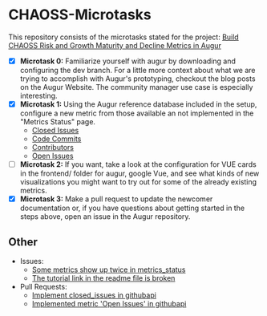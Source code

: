 # CHAOSS-Microtasks
This repository consists of the microtasks stated for the project: [Build CHAOSS Risk and Growth Maturity and Decline Metrics in Augur
](https://github.com/chaoss/wg-gmd/issues/82)

- [X] **Microtask 0:** Familiarize yourself with augur by downloading and configuring the dev branch. For a little more context about what we are trying to accomplish with Augur's prototyping, checkout the blog posts on the Augur Website. The community manager use case is especially interesting.
- [X] **Microtask 1:** Using the Augur reference database included in the setup, configure a new metric from those available an not implemented in the "Metrics Status" page.
  - [Closed Issues](https://github.com/chaoss/augur/commit/ef733533c4389628cfc814294a6509932447583d)
  - [Code Commits](https://github.com/chaoss/augur/commit/65386bf8da4aab351266e72bff7d4d7e10bf95bd)
  - [Contributors](https://github.com/chaoss/augur/commit/01e98b073c498c3a5be33b7493e2a2b3e9ddeb77)
  - [Open Issues](https://github.com/chaoss/augur/commit/cf5467f52b16442520d75b5b59610e775fd3db8a)
- [ ] **Microtask 2:** If you want, take a look at the configuration for VUE cards in the frontend/ folder for augur, google Vue, and see what kinds of new visualizations you might want to try out for some of the already existing metrics.
- [X] **Microtask 3:** Make a pull request to update the newcomer documentation or, if you have questions about getting started in the steps above, open an issue in the Augur repository.

## Other
- Issues:
  - [Some metrics show up twice in metrics_status](https://github.com/chaoss/augur/issues/231)
  - [The tutorial link in the readme file is broken](https://github.com/chaoss/augur/issues/217)
- Pull Requests:
  - [Implement closed_issues in githubapi](https://github.com/chaoss/augur/pull/218)
  - [Implemented metric 'Open Issues' in githubapi](https://github.com/chaoss/augur/pull/230)
